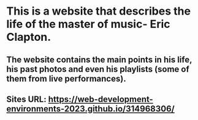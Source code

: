 # This is a website that describes the life of the master of music- Eric Clapton.

## The website contains the main points in his life, his past photos and even his playlists (some of them from live performances).

## Sites URL: https://web-development-environments-2023.github.io/314968306/



